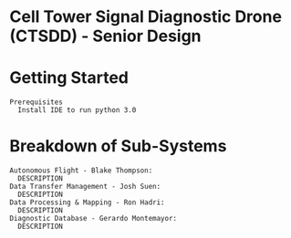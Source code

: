# Cell Tower Signal Diagnostic Drone (CTSDD) - Senior Design

  # Getting Started
    Prerequisites
      Install IDE to run python 3.0
      
  # Breakdown of Sub-Systems
    Autonomous Flight - Blake Thompson:
      DESCRIPTION
    Data Transfer Management - Josh Suen:
      DESCRIPTION
    Data Processing & Mapping - Ron Hadri:
      DESCRIPTION
    Diagnostic Database - Gerardo Montemayor:
      DESCRIPTION
